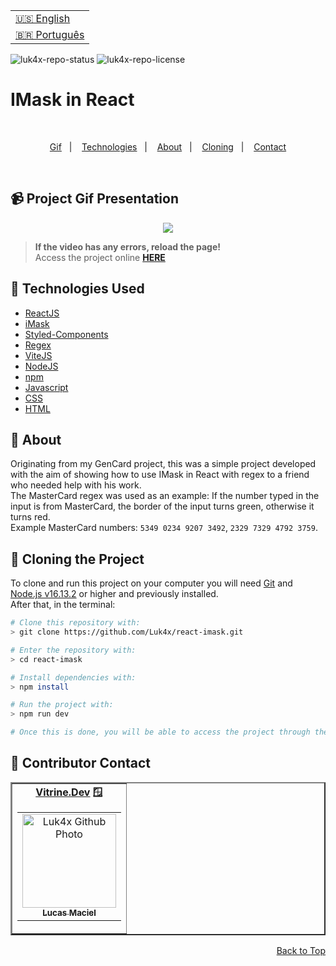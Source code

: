 <table align="right">
  <tr>
    <td>
      <a href="readme-en.md">🇺🇸 English</a>
    </td>
  </tr>
  <tr>
    <td>
      <a href="README.md">🇧🇷 Português</a>
    </td>
  </tr>
</table>

![luk4x-repo-status](https://img.shields.io/badge/Status-Finished-lightgrey?style=for-the-badge&logo=headspace&logoColor=green&color=lightgrey)
![luk4x-repo-license](https://img.shields.io/github/license/Luk4x/react-imask?style=for-the-badge&logo=unlicense&logoColor=lightgrey)
# IMask in React

<br>
<p align="center">
  <a href="#-project-gif-presentation">Gif</a>&nbsp;&nbsp;&nbsp;|&nbsp;&nbsp;&nbsp;
  <a href="#-technologies-used">Technologies</a>&nbsp;&nbsp;&nbsp;|&nbsp;&nbsp;&nbsp;
  <a href="#-about">About</a>&nbsp;&nbsp;&nbsp;|&nbsp;&nbsp;&nbsp;
  <a href="#-cloning-the-project">Cloning</a>&nbsp;&nbsp;&nbsp;|&nbsp;&nbsp;&nbsp;
  <a href="#-contributor-contact">Contact</a>
</p>
<br>

## 📹 Project Gif Presentation
<div align="center">
  <img src="https://user-images.githubusercontent.com/86276393/206425046-6cf7122d-f5e4-40fd-82f3-df27fea62cfc.gif" />
</div>
  
> **If the video has any errors, reload the page!**<br>
> Access the project online **[HERE](https://luk4x-react-imask.netlify.app/)**

## 🚀 Technologies Used

- [ReactJS](https://pt-br.reactjs.org)
- [iMask](https://imask.js.org)
- [Styled-Components](https://styled-components.com)
- [Regex](https://developer.mozilla.org/en-US/docs/Web/JavaScript/Guide/Regular_Expressions)
- [ViteJS](https://vitejs.dev/)
- [NodeJS](https://nodejs.org)
- [npm](https://www.npmjs.com/)
- [Javascript](https://developer.mozilla.org/en-US/docs/Web/JavaScript)
- [CSS](https://developer.mozilla.org/en-US/docs/Web/CSS)
- [HTML](https://developer.mozilla.org/en-US/docs/Web/HTML)

## 📝 About

Originating from my GenCard project, this was a simple project developed with the aim of showing how to use IMask in React with regex to a friend who needed help with his work.<br>
The MasterCard regex was used as an example: If the number typed in the input is from MasterCard, the border of the input turns green, otherwise it turns red.<br>
Example MasterCard numbers: `5349 0234 9207 3492`, `2329 7329 4792 3759`.

## 📖 Cloning the Project

To clone and run this project on your computer you will need [Git](https://git-scm.com/) and [Node.js v16.13.2](https://nodejs.org/en/) or higher and previously installed.<br>
After that, in the terminal:

```bash
# Clone this repository with:
> git clone https://github.com/Luk4x/react-imask.git

# Enter the repository with:
> cd react-imask

# Install dependencies with:
> npm install

# Run the project with:
> npm run dev

# Once this is done, you will be able to access the project through the link that will appear in the terminal! (something like http://localhost:3000/ or http://127.0.0.1:5173/)
```

## 🤝 Contributor Contact

<table border="2">
  <tr>
    <td align="center">
      <b><a href="https://cursos.alura.com.br/vitrinedev/lucasmacielf">Vitrine.Dev</a> 🪟</b>
      <table>
        <tr>
          <td align="center">
            <a href="https://github.com/Luk4x">
              <img src="https://avatars.githubusercontent.com/Luk4x" width="150px;" alt="Luk4x Github Photo"/>
            </a>
            <br>
            <a href="https://www.linkedin.com/in/lucasmacielf/">
              <sub>
                <b>Lucas Maciel</b>
              </sub>
            </a>
          </td>
        </tr>
      </table>
  </td>
</tr>
</table>

<p align="right">
  <a href="#imask-in-react">Back to Top</a>
</p>
